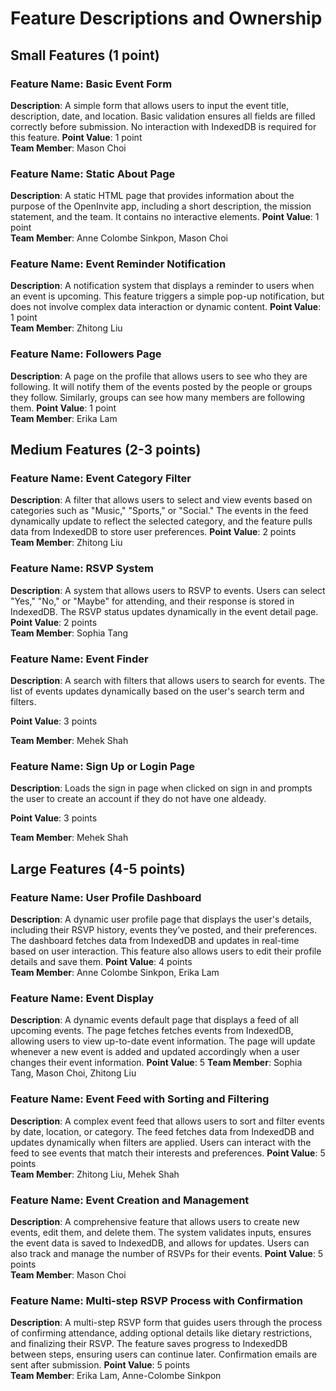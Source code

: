 # Feature Descriptions and Ownership

## Small Features (1 point)

### Feature Name: Basic Event Form
**Description**: A simple form that allows users to input the event title, description, date, and location. Basic validation ensures all fields are filled correctly before submission. No interaction with IndexedDB is required for this feature.
**Point Value**: 1 point  
**Team Member**: Mason Choi

### Feature Name: Static About Page
**Description**: A static HTML page that provides information about the purpose of the OpenInvite app, including a short description, the mission statement, and the team. It contains no interactive elements.
**Point Value**: 1 point  
**Team Member**: Anne Colombe Sinkpon, Mason Choi

### Feature Name: Event Reminder Notification
**Description**: A notification system that displays a reminder to users when an event is upcoming. This feature triggers a simple pop-up notification, but does not involve complex data interaction or dynamic content.
**Point Value**: 1 point  
**Team Member**: Zhitong Liu

### Feature Name: Followers Page
**Description**: A page on the profile that allows users to see who they are following. It will notify them of the events posted by the people or groups they follow. Similarly, groups can see how many members are following them.
**Point Value**: 1 point  
**Team Member**: Erika Lam

## Medium Features (2-3 points)

### Feature Name: Event Category Filter
**Description**: A filter that allows users to select and view events based on categories such as "Music," "Sports," or "Social." The events in the feed dynamically update to reflect the selected category, and the feature pulls data from IndexedDB to store user preferences.
**Point Value**: 2 points  
**Team Member**: Zhitong Liu

### Feature Name: RSVP System
**Description**: A system that allows users to RSVP to events. Users can select "Yes," "No," or "Maybe" for attending, and their response is stored in IndexedDB. The RSVP status updates dynamically in the event detail page.
**Point Value**: 2 points  
**Team Member**: Sophia Tang

### Feature Name: Event Finder
**Description**: A search with filters that allows users to search for events. The list of events updates dynamically based on the user's search term and filters.

**Point Value**: 3 points  

**Team Member**: Mehek Shah

### Feature Name: Sign Up or Login Page
**Description**: Loads the sign in page when clicked on sign in and prompts the user to create an account if they do not have one aldeady.

**Point Value**: 3 points

**Team Member**: Mehek Shah

## Large Features (4-5 points)

### Feature Name: User Profile Dashboard
**Description**: A dynamic user profile page that displays the user's details, including their RSVP history, events they’ve posted, and their preferences. The dashboard fetches data from IndexedDB and updates in real-time based on user interaction. This feature also allows users to edit their profile details and save them.
**Point Value**: 4 points  
**Team Member**: Anne Colombe Sinkpon, Erika Lam

### Feature Name: Event Display
**Description**: A dynamic events default page that displays a feed of all upcoming events. The page fetches fetches events from IndexedDB, allowing users to view up-to-date event information. The page will update whenever a new event is added and updated accordingly when a user changes their event information. 
**Point Value**: 5
**Team Member**: Sophia Tang, Mason Choi, Zhitong Liu

### Feature Name: Event Feed with Sorting and Filtering
**Description**: A complex event feed that allows users to sort and filter events by date, location, or category. The feed fetches data from IndexedDB and updates dynamically when filters are applied. Users can interact with the feed to see events that match their interests and preferences.
**Point Value**: 5 points  
**Team Member**: Zhitong Liu, Mehek Shah

### Feature Name: Event Creation and Management
**Description**: A comprehensive feature that allows users to create new events, edit them, and delete them. The system validates inputs, ensures the event data is saved to IndexedDB, and allows for updates. Users can also track and manage the number of RSVPs for their events.
**Point Value**: 5 points  
**Team Member**: Mason Choi

### Feature Name: Multi-step RSVP Process with Confirmation
**Description**: A multi-step RSVP form that guides users through the process of confirming attendance, adding optional details like dietary restrictions, and finalizing their RSVP. The feature saves progress to IndexedDB between steps, ensuring users can continue later. Confirmation emails are sent after submission.
**Point Value**: 5 points  
**Team Member**: Erika Lam, Anne-Colombe Sinkpon
